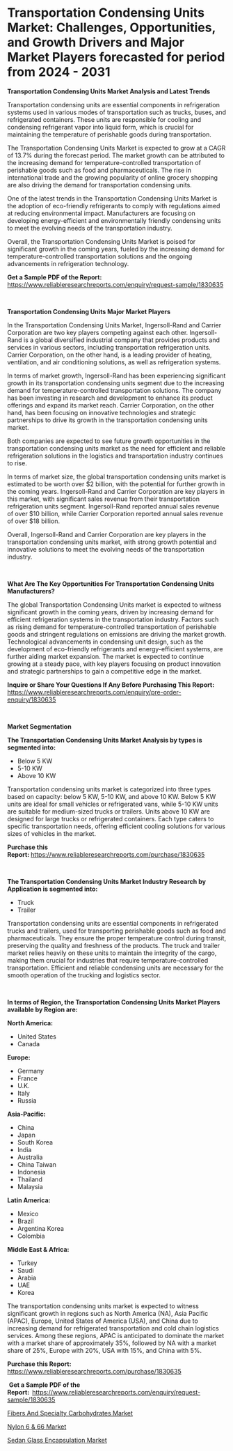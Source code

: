 <p><h1>Transportation Condensing Units Market: Challenges, Opportunities, and Growth Drivers and Major Market Players forecasted for period from 2024 - 2031</h1></p><p><strong>Transportation Condensing Units Market Analysis and Latest Trends</strong></p>
<p><p>Transportation condensing units are essential components in refrigeration systems used in various modes of transportation such as trucks, buses, and refrigerated containers. These units are responsible for cooling and condensing refrigerant vapor into liquid form, which is crucial for maintaining the temperature of perishable goods during transportation.</p><p>The Transportation Condensing Units Market is expected to grow at a CAGR of 13.7% during the forecast period. The market growth can be attributed to the increasing demand for temperature-controlled transportation of perishable goods such as food and pharmaceuticals. The rise in international trade and the growing popularity of online grocery shopping are also driving the demand for transportation condensing units.</p><p>One of the latest trends in the Transportation Condensing Units Market is the adoption of eco-friendly refrigerants to comply with regulations aimed at reducing environmental impact. Manufacturers are focusing on developing energy-efficient and environmentally friendly condensing units to meet the evolving needs of the transportation industry.</p><p>Overall, the Transportation Condensing Units Market is poised for significant growth in the coming years, fueled by the increasing demand for temperature-controlled transportation solutions and the ongoing advancements in refrigeration technology.</p></p>
<p><strong>Get a Sample PDF of the Report:&nbsp;</strong> <a href="https://www.reliableresearchreports.com/enquiry/request-sample/1830635">https://www.reliableresearchreports.com/enquiry/request-sample/1830635</a></p>
<p>&nbsp;</p>
<p><strong>Transportation Condensing Units Major Market Players</strong></p>
<p><p>In the Transportation Condensing Units Market, Ingersoll-Rand and Carrier Corporation are two key players competing against each other. Ingersoll-Rand is a global diversified industrial company that provides products and services in various sectors, including transportation refrigeration units. Carrier Corporation, on the other hand, is a leading provider of heating, ventilation, and air conditioning solutions, as well as refrigeration systems.</p><p>In terms of market growth, Ingersoll-Rand has been experiencing significant growth in its transportation condensing units segment due to the increasing demand for temperature-controlled transportation solutions. The company has been investing in research and development to enhance its product offerings and expand its market reach. Carrier Corporation, on the other hand, has been focusing on innovative technologies and strategic partnerships to drive its growth in the transportation condensing units market.</p><p>Both companies are expected to see future growth opportunities in the transportation condensing units market as the need for efficient and reliable refrigeration solutions in the logistics and transportation industry continues to rise.</p><p>In terms of market size, the global transportation condensing units market is estimated to be worth over $2 billion, with the potential for further growth in the coming years. Ingersoll-Rand and Carrier Corporation are key players in this market, with significant sales revenue from their transportation refrigeration units segment. Ingersoll-Rand reported annual sales revenue of over $10 billion, while Carrier Corporation reported annual sales revenue of over $18 billion.</p><p>Overall, Ingersoll-Rand and Carrier Corporation are key players in the transportation condensing units market, with strong growth potential and innovative solutions to meet the evolving needs of the transportation industry.</p></p>
<p>&nbsp;</p>
<p><strong>What Are The Key Opportunities For Transportation Condensing Units Manufacturers?</strong></p>
<p><p>The global Transportation Condensing Units market is expected to witness significant growth in the coming years, driven by increasing demand for efficient refrigeration systems in the transportation industry. Factors such as rising demand for temperature-controlled transportation of perishable goods and stringent regulations on emissions are driving the market growth. Technological advancements in condensing unit design, such as the development of eco-friendly refrigerants and energy-efficient systems, are further aiding market expansion. The market is expected to continue growing at a steady pace, with key players focusing on product innovation and strategic partnerships to gain a competitive edge in the market.</p></p>
<p><strong>Inquire or Share Your Questions If Any Before Purchasing This Report:</strong> <a href="https://www.reliableresearchreports.com/enquiry/pre-order-enquiry/1830635">https://www.reliableresearchreports.com/enquiry/pre-order-enquiry/1830635</a></p>
<p>&nbsp;</p>
<p><strong>Market Segmentation</strong></p>
<p><strong>The Transportation Condensing Units Market Analysis by types is segmented into:</strong></p>
<p><ul><li>Below 5 KW</li><li>5-10 KW</li><li>Above 10 KW</li></ul></p>
<p><p>Transportation condensing units market is categorized into three types based on capacity: below 5 KW, 5-10 KW, and above 10 KW. Below 5 KW units are ideal for small vehicles or refrigerated vans, while 5-10 KW units are suitable for medium-sized trucks or trailers. Units above 10 KW are designed for large trucks or refrigerated containers. Each type caters to specific transportation needs, offering efficient cooling solutions for various sizes of vehicles in the market.</p></p>
<p><strong>Purchase this Report:&nbsp;</strong><a href="https://www.reliableresearchreports.com/purchase/1830635">https://www.reliableresearchreports.com/purchase/1830635</a></p>
<p>&nbsp;</p>
<p><strong>The Transportation Condensing Units Market Industry Research by Application is segmented into:</strong></p>
<p><ul><li>Truck</li><li>Trailer</li></ul></p>
<p><p>Transportation condensing units are essential components in refrigerated trucks and trailers, used for transporting perishable goods such as food and pharmaceuticals. They ensure the proper temperature control during transit, preserving the quality and freshness of the products. The truck and trailer market relies heavily on these units to maintain the integrity of the cargo, making them crucial for industries that require temperature-controlled transportation. Efficient and reliable condensing units are necessary for the smooth operation of the trucking and logistics sector.</p></p>
<p>&nbsp;</p>
<p><strong>In terms of Region, the Transportation Condensing Units Market Players available by Region are:</strong></p>
<p>
    <p> <strong> North America: </strong>
        <ul>
            <li>United States</li>
            <li>Canada</li>
        </ul>
        </p> 
    <p> <strong> Europe: </strong>
        <ul>
            <li>Germany</li>
            <li>France</li>
            <li>U.K.</li>
            <li>Italy</li>
            <li>Russia</li>
        </ul>
        </p> 
    <p> <strong> Asia-Pacific: </strong>
        <ul>
            <li>China</li>
            <li>Japan</li>
            <li>South Korea</li>
            <li>India</li>
            <li>Australia</li>
            <li>China Taiwan</li>
            <li>Indonesia</li>
            <li>Thailand</li>
            <li>Malaysia</li>
        </ul>
        </p> 
    <p> <strong> Latin America: </strong>
        <ul>
            <li>Mexico</li>
            <li>Brazil</li>
            <li>Argentina Korea</li>
            <li>Colombia</li>
        </ul>
        </p> 
    <p> <strong> Middle East & Africa: </strong>
        <ul>
            <li>Turkey</li>
            <li>Saudi</li>
            <li>Arabia</li>
            <li>UAE</li>
            <li>Korea</li>
        </ul>
    </p>
    </p>
<p><p>The transportation condensing units market is expected to witness significant growth in regions such as North America (NA), Asia Pacific (APAC), Europe, United States of America (USA), and China due to increasing demand for refrigerated transportation and cold chain logistics services. Among these regions, APAC is anticipated to dominate the market with a market share of approximately 35%, followed by NA with a market share of 25%, Europe with 20%, USA with 15%, and China with 5%.</p></p>
<p><strong>Purchase this Report: </strong><a href="https://www.reliableresearchreports.com/purchase/1830635">https://www.reliableresearchreports.com/purchase/1830635</a></p>
<p>&nbsp;<strong>Get a Sample PDF of the Report:&nbsp;&nbsp;</strong><a href="https://www.reliableresearchreports.com/enquiry/request-sample/1830635">https://www.reliableresearchreports.com/enquiry/request-sample/1830635</a></p>
<p><strong></strong></p>
<p><p><a href="https://view.publitas.com/reportprime-1/fibers-and-specialty-carbohydrates-market-furnish-information-about-market-size-market-share-market-dynamics-and-projections-spanning-from-2023-to-2030/">Fibers And Specialty Carbohydrates Market</a></p><p><a href="https://view.publitas.com/reportprime-1/nylon-6-66-market-size-growing-and-forecasted-for-period-from-2023-2030-and-provides-complete-market-analysis-of-this-market/">Nylon 6 & 66 Market</a></p><p><a href="https://github.com/Sinjinluong3e0awx2m195k76/Market-Research-Report-List-1/blob/main/sedan-glass-encapsulation-market.md">Sedan Glass Encapsulation Market</a></p></p>